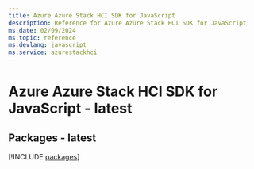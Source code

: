 ```yaml
---
title: Azure Azure Stack HCI SDK for JavaScript
description: Reference for Azure Azure Stack HCI SDK for JavaScript
ms.date: 02/09/2024
ms.topic: reference
ms.devlang: javascript
ms.service: azurestackhci
---
```

# Azure Azure Stack HCI SDK for JavaScript - latest
## Packages - latest
[!INCLUDE [packages](azure-stack-hci-index.md)]